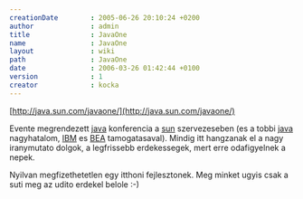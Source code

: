 ```yaml
---
creationDate        : 2005-06-26 20:10:24 +0200 
author              : admin 
title               : JavaOne 
name                : JavaOne 
layout              : wiki 
path                : JavaOne 
date                : 2006-03-26 01:42:44 +0100 
version             : 1 
creator             : kocka 
---
```

[http://java.sun.com/javaone/](http://java.sun.com/javaone/)

Evente megrendezett [java](java.html) konferencia a [sun](Sun.html) szervezeseben (es a tobbi [java](java.html) nagyhatalom, [IBM](IBM.html) es [BEA](bea.html) tamogatasaval). Mindig itt hangzanak el a nagy iranymutato dolgok, a legfrissebb erdekessegek, mert erre odafigyelnek a nepek.

Nyilvan megfizethetetlen egy itthoni fejlesztonek. Meg minket ugyis csak a suti meg az udito erdekel belole :-)
